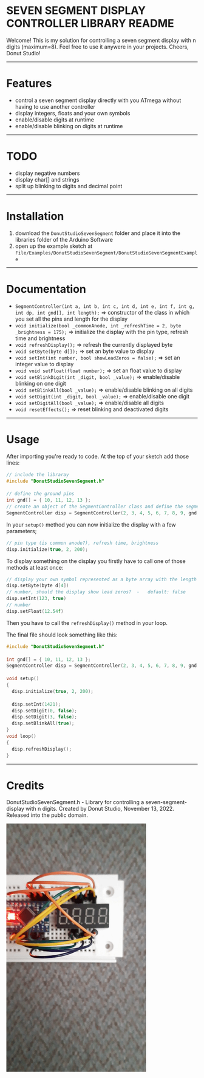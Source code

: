 # SEVEN SEGMENT DISPLAY CONTROLLER LIBRARY README
Welcome!
This is my solution for controlling a seven segment display with n digits (maximum=8).
Feel free to use it anywere in your projects.
Cheers, Donut Studio!


***
# Features
- control a seven segment display directly with you ATmega without having to use another controller
- display integers, floats and your own symbols
- enable/disable digits at runtime
- enable/disable blinking on digits at runtime


***
# TODO
- display negative numbers
- display char[] and strings
- split up blinking to digits and decimal point


***
# Installation
1. download the `DonutStudioSevenSegment` folder and place it into the libraries folder of the Arduino Software
2. open up the example sketch at `File/Examples/DonutStudioSevenSegment/DonutStudioSevenSegmentExample`


***
# Documentation
- `SegmentController(int a, int b, int c, int d, int e, int f, int g, int dp, int gnd[], int length);` => constructor of the class in which you set all the pins and length for the display
- `void initialize(bool _commonAnode, int _refreshTime = 2, byte _brightness = 175);` => initialize the display with the pin type, refresh time and brightness
- `void refreshDisplay();` => refresh the currently displayed byte
- `void setByte(byte d[]);` => set an byte value to display
- `void setInt(int number, bool showLeadZeros = false);` => set an integer value to display
- `void void setFloat(float number);` => set an float value to display
- `void setBlinkDigit(int _digit, bool _value);` => enable/disable blinking on one digit
- `void setBlinkAll(bool _value);` => enable/disable blinking on all digits
- `void setDigit(int _digit, bool _value);` => enable/disable one digit
- `void setDigitAll(bool _value);` => enable/disable all digits
- `void resetEffects();` => reset blinking and deactivated digits


***
# Usage
After importing you're ready to code.
At the top of your sketch add those lines:
```cpp
// include the libraray
#include "DonutStudioSevenSegment.h"

// define the ground pins
int gnd[] = { 10, 11, 12, 13 };
// create an object of the SegmentController class and define the segment, ground pins and display length.
SegmentController disp = SegmentController(2, 3, 4, 5, 6, 7, 8, 9, gnd, 4);
```

In your `setup()` method you can now initialize the display with a few parameters;
```cpp
// pin type (is common anode?), refresh time, brightness
disp.initialize(true, 2, 200);
```

To display something on the display you firstly have to call one of those methods at least once:
```cpp
// display your own symbol represented as a byte array with the length of your display length
disp.setByte(byte d[4])
// number, should the display show lead zeros?  -   default: false
disp.setInt(123, true)
// number
disp.setFloat(12.54f)
```
Then you have to call the `refreshDisplay()` method in your loop.

The final file should look something like this:
```cpp
#include "DonutStudioSevenSegment.h"

int gnd[] = { 10, 11, 12, 13 };
SegmentController disp = SegmentController(2, 3, 4, 5, 6, 7, 8, 9, gnd, 4);

void setup() 
{
  disp.initialize(true, 2, 200);

  disp.setInt(1421);
  disp.setDigit(0, false);
  disp.setDigit(3, false);
  disp.setBlinkAll(true);
}
void loop() 
{
  disp.refreshDisplay();
}
```


***
# Credits
DonutStudioSevenSegment.h - Library for controlling a seven-segment-display with n digits.
Created by Donut Studio, November 13, 2022.
Released into the public domain.


![example](https://github.com/Donut-Studio/Arduino-Seven-Segment-Controller/blob/main/assets/example1.gif)